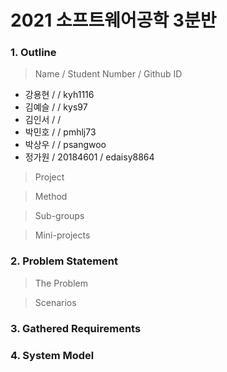 # 2021 소프트웨어공학 3분반

### 1. Outline
> Name / Student Number / Github ID
- 강용현 /  / kyh1116
- 김예슬 /  / kys97
- 김인서 /  / 
- 박민호 /  / pmhlj73
- 박상우 /  / psangwoo
- 정가원  /  20184601  /  edaisy8864

> Project

> Method

> Sub-groups

> Mini-projects

### 2. Problem Statement
> The Problem
  
> Scenarios


### 3. Gathered Requirements

### 4. System Model
